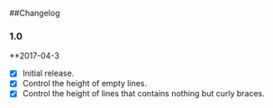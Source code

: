 
##Changelog


### 1.0

**2017-04-3

- [x] Initial release.
- [x] Control the height of empty lines.
- [x] Control the height of lines that contains nothing but curly braces.